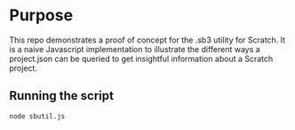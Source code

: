# Purpose
This repo demonstrates a proof of concept for the .sb3 utility for Scratch. It is a naive Javascript implementation to illustrate the different ways a project.json can be queried to get insightful information about a Scratch project.

## Running the script
```
node sbutil.js
```
